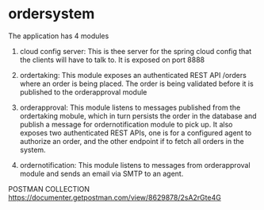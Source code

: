 # ordersystem

The application has 4 modules

1. cloud config server: This is thee server for the spring cloud config that the clients will have to talk to. It is exposed on port 8888

2. ordertaking: This module exposes an authenticated REST API /orders where an order is being placed. The order is being validated before it is published to the orderapproval module
3. orderapproval: This module listens to messages published from the ordertaking mobule, which in turn persists the order in the database and publish a message for ordernotification module to pick up. It also exposes two authenticated REST APIs, one is for a configured agent to authorize an order, and the other endpoint if to fetch all orders in the system.
4. ordernotification: This module listens to messages from orderapproval module and sends an email via SMTP to an agent.

POSTMAN COLLECTION
https://documenter.getpostman.com/view/8629878/2sA2rGte4G

